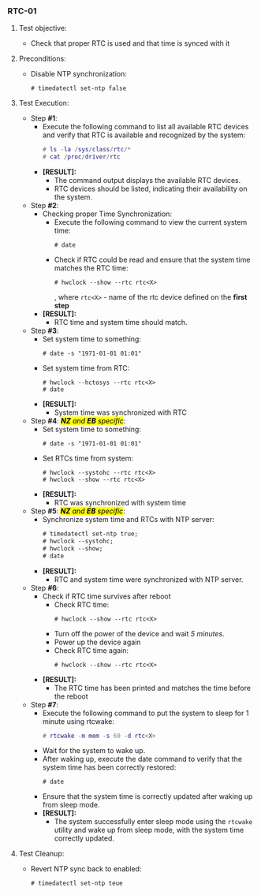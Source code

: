 ### RTC-01

1. Test objective:
   - Check that proper RTC is used and that time is synced with it
2. Preconditions: 
   - Disable NTP synchronization: 
     ```
     # timedatectl set-ntp false
     ```
3. Test Execution:

   * Step **#1**:
     - Execute the following command to list all available RTC devices and  verify that RTC is available and recognized by the system:
       ```lua
       # ls -la /sys/class/rtc/*
       # cat /proc/driver/rtc
       ```
     - **[RESULT]:**
        - The command output displays the available RTC devices.
        - RTC devices should be listed, indicating their availability on the system.
   * Step **#2**:
     - Checking proper Time Synchronization:
       - Execute the following command to view the current system time:
         ```
         # date
         ```
       - Check if RTC could be read and ensure that the system time matches the RTC time:
          ```
          # hwclock --show --rtc rtc<X>
          ```
          , where `rtc<X>` - name of the rtc device defined on the **first step**
     - **[RESULT]:**
       - RTC time and system time should match.
   * Step **#3**:
     - Set system time to something:
        ```
        # date -s "1971-01-01 01:01"        
        ```
     - Set system time from RTC:
        ```
        # hwclock --hctosys --rtc rtc<X>
        # date
        ```
     - **[RESULT]:**
       - System time was synchronized with RTC
   * Step **#4**:  <mark>***NZ** and ***EB*** specific*</mark>:
     - Set system time to something:
        ```
        # date -s "1971-01-01 01:01"        
        ```
     - Set RTCs time from system:
        ```
        # hwclock --systohc --rtc rtc<X>
        # hwclock --show --rtc rtc<X>
        ```
     - **[RESULT]:**
       - RTC was synchronized with system time
   * Step **#5**:  <mark>***NZ** and ***EB*** specific*</mark>:
     - Synchronize system time and RTCs with NTP server:
       ```tex
       # timedatectl set-ntp true;
       # hwclock --systohc;
       # hwclock --show;
       # date
       ```
     - **[RESULT]:**
         - RTC and system time were synchronized with NTP server.
   * Step **#6**:
     - Check if RTC time survives after reboot
       - Check RTC time:
         ```
         # hwclock --show --rtc rtc<X>
         ```
       - Turn off the power of the device and wait *5 minutes*.
       - Power up the device again
       - Check RTC time again:
         ```
         # hwclock --show --rtc rtc<X>
         ```
      - **[RESULT]:**
        - The RTC time has been printed and matches the time before the reboot
   * Step **#7**:
     - Execute the following command to put the system to sleep for 1 minute using rtcwake:
       ```lua
       # rtcwake -m mem -s 60 -d rtc<X>
       ```  
     - Wait for the system to wake up.
     - After waking up, execute the date command to verify that the system time has been correctly restored:
       ```
       # date
       ```
     - Ensure that the system time is correctly updated after waking up from sleep mode.
     - **[RESULT]:**
       - The system successfully enter sleep mode using the `rtcwake` utility and wake up from sleep mode, with the system time correctly updated.

4. Test Cleanup: 
   - Revert NTP sync back to enabled:
     ```
     # timedatectl set-ntp teue
     ```
